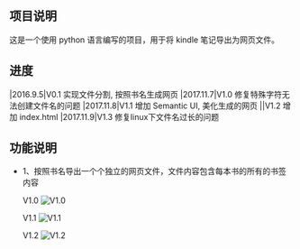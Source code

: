 ## 项目说明

这是一个使用 python 语言编写的项目，用于将 kindle 笔记导出为网页文件。

## 进度


|2016.9.5|V0.1 实现文件分割, 按照书名生成网页
|2017.11.7|V1.0 修复特殊字符无法创建文件名的问题
|2017.11.8|V1.1 增加 Semantic UI, 美化生成的网页
||V1.2 增加 index.html
|2017.11.9|V1.3 修复linux下文件名过长的问题


## 功能说明

- 1、按照书名导出一个个独立的网页文件，文件内容包含每本书的所有的书签内容

    V1.0
    ![V1.0](https://github.com/cyang812/kindleNote/raw/master/V1.0.png)

    V1.1
    ![V1.1](https://github.com/cyang812/kindleNote/raw/master/V1.1.png)

    V1.2
    ![V1.2](https://github.com/cyang812/kindleNote/raw/master/V1.2.png)
